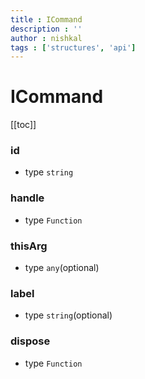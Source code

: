 ```yaml
---
title : ICommand
description : ''
author : nishkal
tags : ['structures', 'api']
---
```


# ICommand

[[toc]]

<!-- ### label
* type `string`

### handle
* type `Function`

### icon
* type `string`(optional) -->

### id
* type `string`

### handle
* type `Function`

### thisArg
* type `any`(optional)

### label
* type `string`(optional)

### dispose
* type `Function`